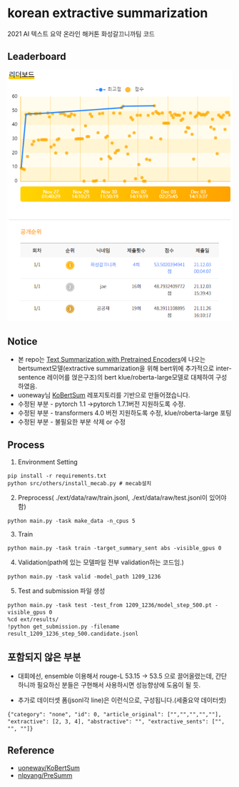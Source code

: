 # korean extractive summarization
2021 AI 텍스트 요약 온라인 해커톤 화성갈끄니까팀 코드

## Leaderboard
 ![1](./image/leaderboard.PNG)

## Notice
+ 본 repo는 [Text Summarization with Pretrained Encoders](https://arxiv.org/pdf/1908.08345.pdf)에 나오는 bertsumext모델(extractive summarization을 위해 bert위에 추가적으로 inter-sentence 레이어를 얹은구조)의 bert klue/roberta-large모델로 대체하여 구성하였음.
+ uoneway님 [KoBertSum](https://github.com/uoneway/KoBertSum) 레포지토리를 기반으로 만들어졌습니다.
+ 수정된 부분 - pytorch 1.1 ->pytorch 1.7.1버전 지원하도록 수정.
+ 수정된 부분 - transformers 4.0 버전 지원하도록 수정, klue/roberta-large 포팅
+ 수정된 부분 - 불필요한 부분 삭제 or 수정

## Process

1. Environment Setting
```console
pip install -r requirements.txt
python src/others/install_mecab.py # mecab설치
```

2. Preprocess( ./ext/data/raw/train.jsonl, ./ext/data/raw/test.jsonl이 있어야 함)
```console
python main.py -task make_data -n_cpus 5
```

3. Train
```console
python main.py -task train -target_summary_sent abs -visible_gpus 0
```

4. Validation(path에 있는 모델파일 전부 validation하는 코드임.)
```console
python main.py -task valid -model_path 1209_1236
```

5. Test and submission 파일 생성
```console
python main.py -task test -test_from 1209_1236/model_step_500.pt -visible_gpus 0
%cd ext/results/
!python get_submission.py -filename result_1209_1236_step_500.candidate.jsonl
```

## 포함되지 않은 부분

+ 대회에선, ensemble 이용해서 rouge-L 53.15 -> 53.5 으로 끌어올렸는데,
간단하니까 필요하신 분들은 구현해서 사용하시면 성능향상에 도움이 될 듯.

+ 추가로 데이터셋 폼(jsonl각 line)은 이런식으로, 구성됩니다.(세줄요약 데이터셋)
```
{"category": "none", "id": 0, "article_original": ["","","","",""], "extractive": [2, 3, 4], "abstractive": "", "extractive_sents": ["", "", ""]}
```
## Reference
- [uoneway/KoBertSum](https://github.com/uoneway/KoBertSum)
- [nlpyang/PreSumm](https://github.com/nlpyang/PreSumm)
